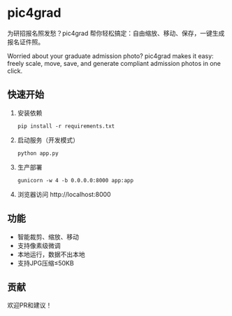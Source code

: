 # pic4grad

为研招报名照发愁？pic4grad 帮你轻松搞定：自由缩放、移动、保存，一键生成报名证件照。

Worried about your graduate admission photo? pic4grad makes it easy: freely scale, move, save, and generate compliant admission photos in one click.

## 快速开始

1. 安装依赖
   ```
   pip install -r requirements.txt
   ```
2. 启动服务（开发模式）
   ```
   python app.py
   ```
3. 生产部署
   ```
   gunicorn -w 4 -b 0.0.0.0:8000 app:app
   ```
4. 浏览器访问 http://localhost:8000

## 功能
- 智能裁剪、缩放、移动
- 支持像素级微调
- 本地运行，数据不出本地
- 支持JPG压缩≤50KB

## 贡献
欢迎PR和建议！ 